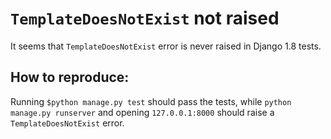 # `TemplateDoesNotExist` not raised

It seems that `TemplateDoesNotExist` error is
never raised in Django 1.8 tests.

## How to reproduce:

Running `$python manage.py test` should pass the
tests, while `python manage.py runserver` and
opening `127.0.0.1:8000` should raise a
`TemplateDoesNotExist` error.
